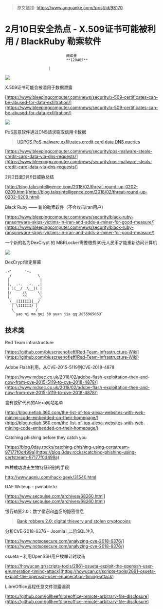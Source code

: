 > 原文链接: https://www.anquanke.com//post/id/98170 


# 2月10日安全热点 -  X.509证书可能被利用 / BlackRuby 勒索软件


                                阅读量   
                                **120405**
                            
                        |
                        
                                                                                    



[![](https://p3.ssl.qhimg.com/t01962d627638962a61.png)](https://p3.ssl.qhimg.com/t01962d627638962a61.png)



X.509证书可能会被滥用于数据泄露

[https://www.bleepingcomputer.com/news/security/x-509-certificates-can-be-abused-for-data-exfiltration/](https://www.bleepingcomputer.com/news/security/x-509-certificates-can-be-abused-for-data-exfiltration/)

[![](https://p5.ssl.qhimg.com/t01f3cbdabd3ce1517f.jpg)](https://p5.ssl.qhimg.com/t01f3cbdabd3ce1517f.jpg)



PoS恶意软件通过DNS请求窃取信用卡数据

> [UDPOS PoS malware exfiltrates credit card data DNS queries](http://securityaffairs.co/wordpress/68892/malware/udpos-pos-malware.html)

<iframe class="wp-embedded-content" sandbox="allow-scripts" security="restricted" style="position: absolute; clip: rect(1px, 1px, 1px, 1px);" src="http://securityaffairs.co/wordpress/68892/malware/udpos-pos-malware.html/embed#?secret=Vb6G6qtMJu" data-secret="Vb6G6qtMJu" width="500" height="282" title="“UDPOS PoS malware exfiltrates credit card data DNS queries” — Security Affairs" frameborder="0" marginwidth="0" marginheight="0" scrolling="no"></iframe>

[https://www.bleepingcomputer.com/news/security/pos-malware-steals-credit-card-data-via-dns-requests/](https://www.bleepingcomputer.com/news/security/pos-malware-steals-credit-card-data-via-dns-requests/)



2月2日至2月9日威胁总结

[http://blog.talosintelligence.com/2018/02/threat-round-up-0202-0209.html](http://blog.talosintelligence.com/2018/02/threat-round-up-0202-0209.html)



Black Ruby —— 新的勒索软件（不会攻击Iran用户）

[https://www.bleepingcomputer.com/news/security/black-ruby-ransomware-skips-victims-in-iran-and-adds-a-miner-for-good-measure/](https://www.bleepingcomputer.com/news/security/black-ruby-ransomware-skips-victims-in-iran-and-adds-a-miner-for-good-measure/)



一个新的名为DexCrypt 的 MBRLocker需要缴费30元人民币才能重新访问计算机

[![](https://p2.ssl.qhimg.com/t01a2ff29b424d712c5.jpg)](https://p2.ssl.qhimg.com/t01a2ff29b424d712c5.jpg)

DexCrypt锁定屏幕

```
.-'      '-.
  /            \ 
 |              |
 |,  .-.  .-.  ,|
 | )(__/  \__)( |
 |/     /\     \|
 (_     ^^     _)
  \__|IIIIII|__/
   | \IIIIII/ |
   \          /
    `yao mi ma gei 30 yuan jia qq 2055965068`
```



## 技术类

Red Team infrastructure

[https://github.com/bluscreenofjeff/Red-Team-Infrastructure-Wiki](https://github.com/bluscreenofjeff/Red-Team-Infrastructure-Wiki)





Adobe Flash利用，从CVE-2015-5119到CVE-2018-4878

[https://www.mdsec.co.uk/2018/02/adobe-flash-exploitation-then-and-now-from-cve-2015-5119-to-cve-2018-4878/](https://www.mdsec.co.uk/2018/02/adobe-flash-exploitation-then-and-now-from-cve-2015-5119-to-cve-2018-4878/)



含有挖矿代码的Alexa网站名单

[http://blog.netlab.360.com/the-list-of-top-alexa-websites-with-web-mining-code-embedded-on-their-homepage/](http://blog.netlab.360.com/the-list-of-top-alexa-websites-with-web-mining-code-embedded-on-their-homepage/)



Catching phishing before they catch you

[https://blog.0day.rocks/catching-phishing-using-certstream-97177f0d499a](https://blog.0day.rocks/catching-phishing-using-certstream-97177f0d499a)



四种成功攻击生物特征识别的手段

http://www.aqniu.com/hack-geek/31540.html



UAF Writeup – pwnable.kr

[https://www.secpulse.com/archives/68260.html](https://www.secpulse.com/archives/68260.html)



银行劫匪2.0：数字偷窃和盗窃的隐密信息

> [Bank robbers 2.0: digital thievery and stolen cryptocoins](https://blog.malwarebytes.com/cybercrime/2018/02/bank-robbers-2-0-digital-thievery-stolen-cryptocoins/)

<iframe class="wp-embedded-content" sandbox="allow-scripts" security="restricted" style="position: absolute; clip: rect(1px, 1px, 1px, 1px);" src="https://blog.malwarebytes.com/cybercrime/2018/02/bank-robbers-2-0-digital-thievery-stolen-cryptocoins/embed/#?secret=r6yazI67qI" data-secret="r6yazI67qI" width="500" height="282" title="“Bank robbers 2.0: digital thievery and stolen cryptocoins” — Malwarebytes Labs" frameborder="0" marginwidth="0" marginheight="0" scrolling="no"></iframe>



分析CVE-2018-6376 – Joomla !,二阶SQL注入

[https://www.notsosecure.com/analyzing-cve-2018-6376/](https://www.notsosecure.com/analyzing-cve-2018-6376/)



osueta – 利用OpenSSH用户枚举计时攻击

[https://howucan.gr/scripts-tools/2861-osueta-exploit-the-openssh-user-enumeration-timing-attack](https://howucan.gr/scripts-tools/2861-osueta-exploit-the-openssh-user-enumeration-timing-attack)



LibreOffice远程任意文件泄露漏洞

[https://github.com/jollheef/libreoffice-remote-arbitrary-file-disclosure](https://github.com/jollheef/libreoffice-remote-arbitrary-file-disclosure)



